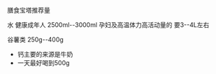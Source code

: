 膳食宝塔推荐量 <br>

水 健康成年人 2500ml--3000ml
孕妇及高温体力高活动量的 要3--4L左右

谷薯类 250g--400g


- 钙主要的来源是牛奶
- 一天最好喝到500g

